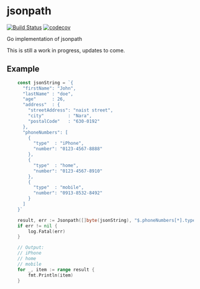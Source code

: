 # jsonpath

[![Build Status](https://travis-ci.com/elliotcourant/jsonpath.svg?branch=main)](https://travis-ci.com/elliotcourant/jsonpath)
[![codecov](https://codecov.io/gh/elliotcourant/jsonpath/branch/main/graph/badge.svg)](https://codecov.io/gh/elliotcourant/jsonpath)

Go implementation of jsonpath

This is still a work in progress, updates to come.


## Example

```go
	const jsonString = `{
	  "firstName": "John",
	  "lastName" : "doe",
	  "age"      : 26,
	  "address"  : {
		"streetAddress": "naist street",
		"city"         : "Nara",
		"postalCode"   : "630-0192"
	  },
	  "phoneNumbers": [
		{
		  "type"  : "iPhone",
		  "number": "0123-4567-8888"
		},
		{
		  "type"  : "home",
		  "number": "0123-4567-8910"
		},
		{
		  "type"  : "mobile",
		  "number": "0913-8532-8492"
		}
	  ]
	}`

	result, err := Jsonpath([]byte(jsonString), "$.phoneNumbers[*].type")
	if err != nil {
		log.Fatal(err)
	}

	// Output:
	// iPhone
	// home
	// mobile
	for _, item := range result {
		fmt.Println(item)
	}
```